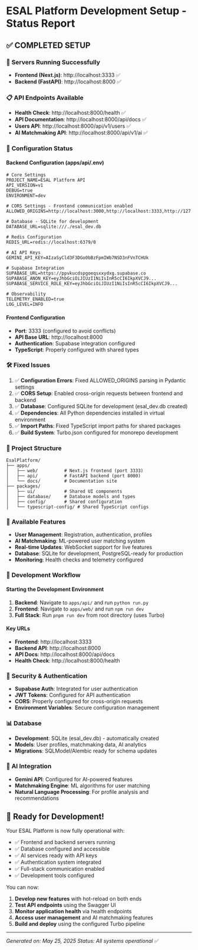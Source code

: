 # ESAL Platform Development Setup - Status Report

## ✅ COMPLETED SETUP

### 🚀 **Servers Running Successfully**
- **Frontend (Next.js)**: http://localhost:3333 ✅
- **Backend (FastAPI)**: http://localhost:8000 ✅

### 📋 **API Endpoints Available**
- **Health Check**: http://localhost:8000/health ✅
- **API Documentation**: http://localhost:8000/api/docs ✅
- **Users API**: http://localhost:8000/api/v1/users ✅
- **AI Matchmaking API**: http://localhost:8000/api/v1/ai ✅

### 🔧 **Configuration Status**

#### Backend Configuration (apps/api/.env)
```properties
# Core Settings
PROJECT_NAME=ESAL Platform API
API_VERSION=v1
DEBUG=true
ENVIRONMENT=dev

# CORS Settings - Frontend communication enabled
ALLOWED_ORIGINS=http://localhost:3000,http://localhost:3333,http://127.0.0.1:3000,http://127.0.0.1:3333,http://localhost:8000

# Database - SQLite for development
DATABASE_URL=sqlite:///./esal_dev.db

# Redis Configuration
REDIS_URL=redis://localhost:6379/0

# AI API Keys
GEMINI_API_KEY=AIzaSyCld3F3DGo0bBzFpmIWb7NSD3nFVnTCHUk

# Supabase Integration
SUPABASE_URL=https://ppvkucdspgoeqsxxydxg.supabase.co
SUPABASE_ANON_KEY=eyJhbGciOiJIUzI1NiIsInR5cCI6IkpXVCJ9...
SUPABASE_SERVICE_ROLE_KEY=eyJhbGciOiJIUzI1NiIsInR5cCI6IkpXVCJ9...

# Observability
TELEMETRY_ENABLED=true
LOG_LEVEL=INFO
```

#### Frontend Configuration
- **Port**: 3333 (configured to avoid conflicts)
- **API Base URL**: http://localhost:8000
- **Authentication**: Supabase integration configured
- **TypeScript**: Properly configured with shared types

### 🛠 **Fixed Issues**
1. ✅ **Configuration Errors**: Fixed ALLOWED_ORIGINS parsing in Pydantic settings
2. ✅ **CORS Setup**: Enabled cross-origin requests between frontend and backend
3. ✅ **Database**: Configured SQLite for development (esal_dev.db created)
4. ✅ **Dependencies**: All Python dependencies installed in virtual environment
5. ✅ **Import Paths**: Fixed TypeScript import paths for shared packages
6. ✅ **Build System**: Turbo.json configured for monorepo development

### 📁 **Project Structure**
```
EsalPlatform/
├── apps/
│   ├── web/          # Next.js frontend (port 3333)
│   ├── api/          # FastAPI backend (port 8000)
│   └── docs/         # Documentation site
├── packages/
│   ├── ui/           # Shared UI components
│   ├── database/     # Database models and types
│   ├── config/       # Shared configuration
│   └── typescript-config/ # Shared TypeScript configs
```

### 🎯 **Available Features**
- **User Management**: Registration, authentication, profiles
- **AI Matchmaking**: ML-powered user matching system
- **Real-time Updates**: WebSocket support for live features
- **Database**: SQLite for development, PostgreSQL-ready for production
- **Monitoring**: Health checks and telemetry configured

### 🚀 **Development Workflow**

#### Starting the Development Environment
1. **Backend**: Navigate to `apps/api/` and run `python run.py`
2. **Frontend**: Navigate to `apps/web/` and run `npm run dev`
3. **Full Stack**: Run `pnpm run dev` from root directory (uses Turbo)

#### Key URLs
- **Frontend**: http://localhost:3333
- **Backend API**: http://localhost:8000
- **API Docs**: http://localhost:8000/api/docs
- **Health Check**: http://localhost:8000/health

### 🔐 **Security & Authentication**
- **Supabase Auth**: Integrated for user authentication
- **JWT Tokens**: Configured for API authentication
- **CORS**: Properly configured for cross-origin requests
- **Environment Variables**: Secure configuration management

### 📊 **Database**
- **Development**: SQLite (esal_dev.db) - automatically created
- **Models**: User profiles, matchmaking data, AI analytics
- **Migrations**: SQLModel/Alembic ready for schema updates

### 🤖 **AI Integration**
- **Gemini API**: Configured for AI-powered features
- **Matchmaking Engine**: ML algorithms for user matching
- **Natural Language Processing**: For profile analysis and recommendations

## 🎉 **Ready for Development!**

Your ESAL Platform is now fully operational with:
- ✅ Frontend and backend servers running
- ✅ Database configured and accessible
- ✅ AI services ready with API keys
- ✅ Authentication system integrated
- ✅ Full-stack communication enabled
- ✅ Development tools configured

You can now:
1. **Develop new features** with hot-reload on both ends
2. **Test API endpoints** using the Swagger UI
3. **Monitor application health** via health endpoints
4. **Access user management** and AI matchmaking features
5. **Build and deploy** using the configured Turbo pipeline

---
*Generated on: May 25, 2025*
*Status: All systems operational* ✅
